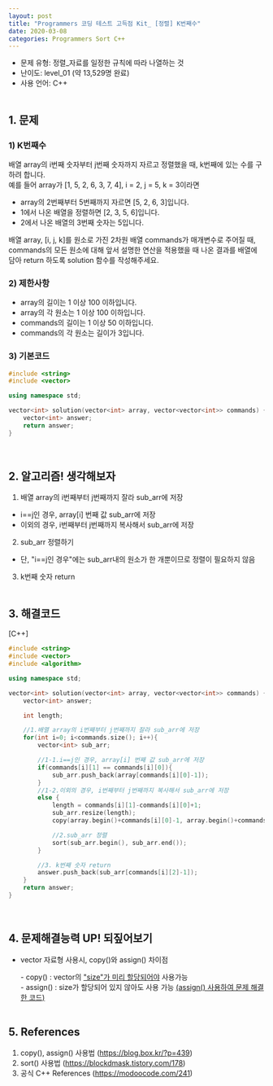 ```yaml
---
layout: post
title: "Programmers 코딩 테스트 고득점 Kit_ [정렬] K번째수"
date: 2020-03-08
categories: Programmers Sort C++
---
```


- 문제 유형: 정렬_자료를 일정한 규칙에 따라 나열하는 것
- 난이도: level_01 (약 13,529명 완료)
- 사용 언어: C++ <br/><br/>

## 1. 문제
### 1) K번째수

배열 array의 i번째 숫자부터 j번째 숫자까지 자르고 정렬했을 때, k번째에 있는 수를 구하려 합니다.<br/>
예를 들어 array가 [1, 5, 2, 6, 3, 7, 4], i = 2, j = 5, k = 3이라면<br/>
- array의 2번째부터 5번째까지 자르면 [5, 2, 6, 3]입니다.<br/>
- 1에서 나온 배열을 정렬하면 [2, 3, 5, 6]입니다.<br/>
- 2에서 나온 배열의 3번째 숫자는 5입니다.  

배열 array, [i, j, k]를 원소로 가진 2차원 배열 commands가 매개변수로 주어질 때, commands의 모든 원소에 대해 앞서 설명한 연산을 적용했을 때 나온 결과를 배열에 담아 return 하도록 solution 함수를 작성해주세요.   

### 2) 제한사항   
- array의 길이는 1 이상 100 이하입니다.
- array의 각 원소는 1 이상 100 이하입니다.
- commands의 길이는 1 이상 50 이하입니다.
- commands의 각 원소는 길이가 3입니다.

### 3) 기본코드
```c++
#include <string>
#include <vector>

using namespace std;

vector<int> solution(vector<int> array, vector<vector<int>> commands) {
    vector<int> answer;
    return answer;
}
```
<br/>

## 2. 알고리즘! 생각해보자
1) 배열 array의 i번째부터 j번째까지 잘라 sub_arr에 저장
- i==j인 경우, array[i] 번째 값 sub_arr에 저장
- 이외의 경우, i번째부터 j번째까지 복사해서 sub_arr에 저장  

2) sub_arr 정렬하기
- 단, "i==j인 경우"에는 sub_arr내의 원소가 한 개뿐이므로 정렬이 필요하지 않음

3) k번째 숫자 return
<br/><br/>

## 3. 해결코드
[C++]<br/>

```c++
#include <string>
#include <vector>
#include <algorithm>

using namespace std;

vector<int> solution(vector<int> array, vector<vector<int>> commands) {
    vector<int> answer;

    int length;

    //1.배열 array의 i번째부터 j번째까지 잘라 sub_arr에 저장
    for(int i=0; i<commands.size(); i++){
        vector<int> sub_arr;

        //1-1.i==j인 경우, array[i] 번째 값 sub_arr에 저장
        if(commands[i][1] == commands[i][0]){
            sub_arr.push_back(array[commands[i][0]-1]);
        }
        //1-2.이외의 경우, i번째부터 j번째까지 복사해서 sub_arr에 저장
        else {
            length = commands[i][1]-commands[i][0]+1;
            sub_arr.resize(length);
            copy(array.begin()+commands[i][0]-1, array.begin()+commands[i][1], sub_arr.begin());

            //2.sub_arr 정렬
            sort(sub_arr.begin(), sub_arr.end());
        }

        //3. k번째 숫자 return
        answer.push_back(sub_arr[commands[i][2]-1]);
    }
    return answer;
}
```  
<br/>

## 4. 문제해결능력 UP! 되짚어보기
- vector 자료형 사용시, copy()와 assign() 차이점

  \- copy() : vector의 <u>"size"가 미리 할당되어야</u> 사용가능 <br/>
  \- assign() : size가 할당되어 있지 않아도 사용 가능 [(assign() 사용하여 문제 해결한 코드)](https://0pencoding.github.io/%ED%94%84%EB%A1%9C%EA%B7%B8%EB%9E%98%EB%A8%B8%EC%8A%A4%EA%B3%A0%EB%93%9D%EC%A0%90kit/level1/2020/03/03/%EC%A0%95%EB%A0%AC_K%EB%B2%88%EC%A7%B8%EC%88%98_level1.html)
<br/><br/>

## 5. References
1) copy(), assign() 사용법 (<https://blog.box.kr/?p=439>)<br/>
2) sort() 사용법 (<https://blockdmask.tistory.com/178>)<br/>
3) 공식 C++ References (<https://modoocode.com/241>)
<br/><br/>
